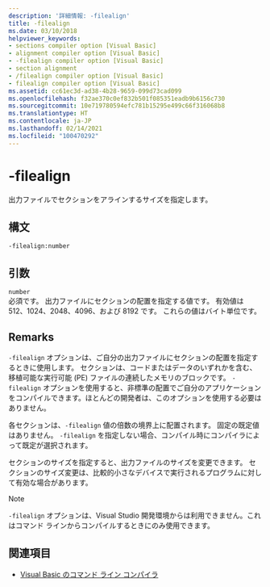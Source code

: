 ```yaml
---
description: '詳細情報: -filealign'
title: -filealign
ms.date: 03/10/2018
helpviewer_keywords:
- sections compiler option [Visual Basic]
- alignment compiler option [Visual Basic]
- -filealign compiler option [Visual Basic]
- section alignment
- /filealign compiler option [Visual Basic]
- filealign compiler option [Visual Basic]
ms.assetid: cc61ec3d-ad38-4b28-9659-099d73cad099
ms.openlocfilehash: f32ae370c0ef832b501f085351eadb9b6156c730
ms.sourcegitcommit: 10e719780594efc781b15295e499c66f316068b8
ms.translationtype: HT
ms.contentlocale: ja-JP
ms.lasthandoff: 02/14/2021
ms.locfileid: "100470292"
---
```

# <a name="-filealign"></a>-filealign

出力ファイルでセクションをアラインするサイズを指定します。  
  
## <a name="syntax"></a>構文  
  
```console  
-filealign:number  
```  
  
## <a name="arguments"></a>引数  

 `number`  
 必須です。 出力ファイルにセクションの配置を指定する値です。 有効値は 512、1024、2048、4096、および 8192 です。 これらの値はバイト単位です。  
  
## <a name="remarks"></a>Remarks  

 `-filealign` オプションは、ご自分の出力ファイルにセクションの配置を指定するときに使用します。 セクションは、コードまたはデータのいずれかを含む、移植可能な実行可能 (PE) ファイルの連続したメモリのブロックです。 `-filealign` オプションを使用すると、非標準の配置でご自分のアプリケーションをコンパイルできます。ほとんどの開発者は、このオプションを使用する必要はありません。  
  
 各セクションは、`-filealign` 値の倍数の境界上に配置されます。 固定の既定値はありません。 `-filealign` を指定しない場合、コンパイル時にコンパイラによって既定が選択されます。  
  
 セクションのサイズを指定すると、出力ファイルのサイズを変更できます。 セクションのサイズ変更は、比較的小さなデバイスで実行されるプログラムに対して有効な場合があります。  
  
> [!NOTE]
> `-filealign` オプションは、Visual Studio 開発環境からは利用できません。これはコマンド ラインからコンパイルするときにのみ使用できます。  
  
## <a name="see-also"></a>関連項目

- [Visual Basic のコマンド ライン コンパイラ](index.md)
